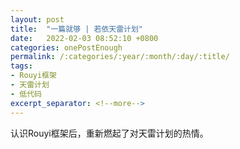 ```yaml
---
layout: post
title:  "一篇就够 | 若依天雷计划"
date:   2022-02-03 08:52:10 +0800
categories: onePostEnough
permalink: /:categories/:year/:month/:day/:title/
tags: 
- Rouyi框架
- 天雷计划
- 低代码
excerpt_separator: <!--more-->
---
```


认识Rouyi框架后，重新燃起了对天雷计划的热情。<!--more-->
